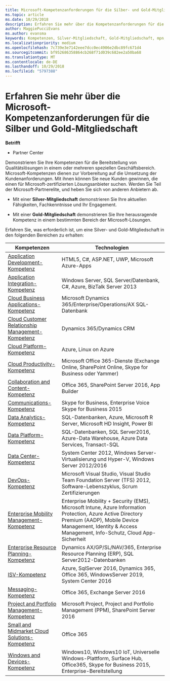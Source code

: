 ```yaml
---
title: Microsoft-Kompetenzanforderungen für die Silber- und Gold-Mitgliedschaft | Partner Center
ms.topic: article
ms.date: 10/29/2018
description: Erfahren Sie mehr über die Kompetenzanforderungen für die Mitgliedschaftsstufen Silber und Gold.
author: MaggiePucciEvans
ms.author: evansma
keywords: Kompetenzen, Silver-Mitgliedschaft, Gold-Mitgliedschaft, mpn, MAPS, Kompetenz, Microsoft Partner Network, Network Mitgliedschaft
ms.localizationpriority: medium
ms.openlocfilehash: 7c739e3e7142eee7dcc0ec4906e2dbc89fc671d4
ms.sourcegitcommit: bf952686358864cb268f71d039c682ee2a50ba68
ms.translationtype: MT
ms.contentlocale: de-DE
ms.lasthandoff: 10/29/2018
ms.locfileid: "5797388"
---
```

# <a name="microsoft-competency-requirements-for-gold-and-silver-membership"></a>Erfahren Sie mehr über die Microsoft-Kompetenzanforderungen für die Silber und Gold-Mitgliedschaft

**Betrifft**

-  Partner Center

Demonstrieren Sie Ihre Kompetenzen für die Bereitstellung von Qualitätslösungen in einem oder mehreren speziellen Geschäftsbereich. Microsoft-Kompetenzen dienen zur Vorbereitung auf die Umsetzung der Kundenanforderungen. Mit ihnen können Sie neue Kunden gewinnen, die einen für Microsoft-zertifizierten Lösungsanbieter suchen. Werden Sie Teil der Microsoft-Partnerelite, und heben Sie sich von anderen Anbietern ab.

- Mit einer **Silver-Mitgliedschaft** demonstrieren Sie Ihre aktuellen Fähigkeiten, Fachkenntnisse und Ihr Engagement.

- Mit einer **Gold-Mitgliedschaft** demonstrieren Sie Ihre herausragende Kompetenz in einem bestimmten Bereich der Microsoft-Lösungen.

Erfahren Sie, was erforderlich ist, um eine Silver- und Gold-Mitgliedschaft in den folgenden Bereichen zu erhalten:


| Kompetenzen  | Technologien |
|   ------------------   |   -------   |
| [Application Development-Kompetenz](https://partner.microsoft.com/membership/application-development-competency) | HTML5, C#, ASP.NET, UWP, Microsoft Azure-Apps |
| [Application Integration-Kompetenz](https://partner.microsoft.com/membership/application-integration-competency) | Windows Server, SQL Server/Datenbank, C#, Azure, BizTalk Server 2013|
| [Cloud Business Applications-Kompetenz](https://partner.microsoft.com/membership/cloud-business-applications-competency)| Microsoft Dynamics 365/Enterprise/Operations/AX SQL-Datenbank |
| [Cloud Customer Relationship Management-Kompetenz](https://partner.microsoft.com/membership/cloud-customer-relationship-management-competency)| Dynamics 365/Dynamics CRM |
| [Cloud Platform-Kompetenz](https://partner.microsoft.com/membership/cloud-platform-competency)| Azure, Linux on Azure |
| [Cloud Productivity-Kompetenz](https://partner.microsoft.com/membership/cloud-productivity-competency)| Microsoft Office 365-Dienste (Exchange Online, SharePoint Online, Skype for Business oder Yammer)|
| [Collaboration and Content-Kompetenz](https://partner.microsoft.com/membership/collaboration-and-content-competency)| Office 365, SharePoint Server 2016, App Builder |
| [Communications-Kompetenz](https://partner.microsoft.com/membership/communications-competency)| Skype for Business, Enterprise Voice Skype for Business 2015 |
| [Data Analytics-Kompetenz](https://partner.microsoft.com/membership/data-analytics-competency)| SQL-Datenbanken, Azure, Microsoft R Server, Microsoft HD Insight, Power BI |
| [Data Platform-Kompetenz](https://partner.microsoft.com/membership/data-platform-competency)| SQL-Datenbanken, SQL Server2016, Azure-Data Warehouse, Azure Data Services, Transact-SQL |
| [Data Center-Kompetenz](https://partner.microsoft.com/membership/datacenter-competency)| System Center 2012, Windows Server-Virtualisierung und Hyper-V, Windows Server 2012/2016 |
| [DevOps-Kompetenz](https://partner.microsoft.com/membership/devops-competency)| Microsoft Visual Studio, Visual Studio Team Foundation Server (TFS) 2012, Software-Lebenszyklus, Scrum Zertifizierungen |
| [Enterprise Mobility Management-Kompetenz](https://partner.microsoft.com/membership/enterprise-mobility-management-competency)| Enterprise Mobility + Security (EMS), Microsoft Intune, Azure Information Protection, Azure Active Directory Premium (AADP), Mobile Device Management, Identity & Access Management, Info-Schutz, Cloud App-Sicherheit |
| [Enterprise Resource Planning-Kompetenz](https://partner.microsoft.com/membership/enterprise-resource-planning-competency)| Dynamics AX/GP/SL/NAV/365, Enterprise Resource Planning (ERP), SQL Server2012-Datenbanken  |
|[ISV-Kompetenz](https://partner.microsoft.com/en-us/membership/isv-competency)| Azure, SqlServer 2016, Dynamics 365, Office 365, WindowsServer 2019, System Center 2016| 
| [Messaging-Kompetenz](https://partner.microsoft.com/membership/messaging-competency)| Office 365, Exchange Server 2016 |
| [Project and Portfolio Management-Kompetenz](https://partner.microsoft.com/membership/project-portfolio-management-competency)| Microsoft Project, Project and Portfolio Management (PPM), SharePoint Server 2016|
| [Small and Midmarket Cloud Solutions-Kompetenz](https://partner.microsoft.com/membership/small-midmarket-cloud-solutions-competency)| Office 365 |
| [Windows and Devices-Kompetenz](https://partner.microsoft.com/membership/windows-and-devices-competency)| Windows10, Windows10 IoT, Universelle Windows-Plattform, Surface Hub, Office365, Skype for Business 2015, Enterprise-Bereitstellung |